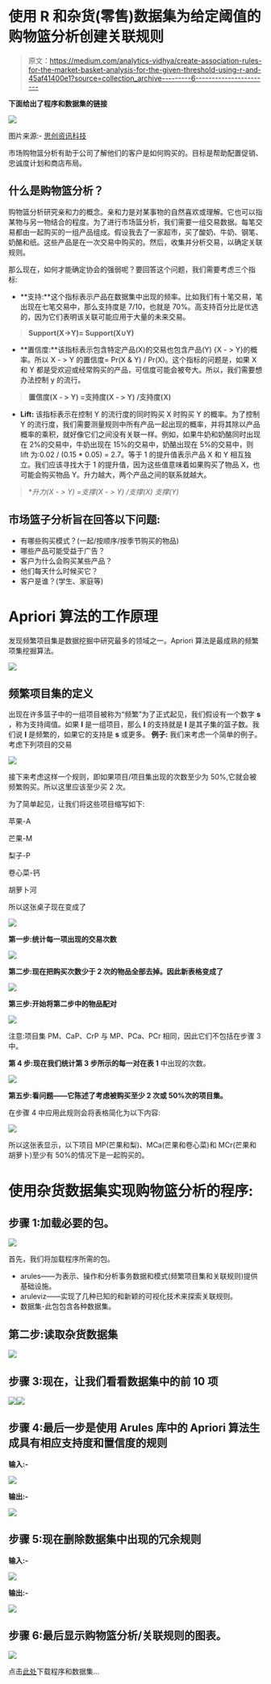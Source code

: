 # 使用 R 和杂货(零售)数据集为给定阈值的购物篮分析创建关联规则

> 原文：<https://medium.com/analytics-vidhya/create-association-rules-for-the-market-basket-analysis-for-the-given-threshold-using-r-and-45af41400e1?source=collection_archive---------6----------------------->

**下面给出了程序和数据集的链接**

![](img/6b661ba409ef4dc0ff8d78ea5898a4db.png)

图片来源:- [思创资讯科技](https://thinksproutinfotech.com/)

市场购物篮分析有助于公司了解他们的客户是如何购买的。目标是帮助配置促销、忠诚度计划和商店布局。

## **什么是购物篮分析？**

购物篮分析研究亲和力的概念。亲和力是对某事物的自然喜欢或理解。它也可以指某物与另一物结合的程度。为了进行市场篮分析，我们需要一组交易数据。每笔交易都由一起购买的一组产品组成。假设我去了一家超市，买了酸奶、牛奶、钢笔、奶酪和纸。这些产品是在一次交易中购买的。然后，收集并分析交易，以确定关联规则。

那么现在，如何才能确定协会的强弱呢？要回答这个问题，我们需要考虑三个指标:

*   **支持:**这个指标表示产品在数据集中出现的频率。比如我们有十笔交易，笔出现在七笔交易中，那么支持度是 7/10，也就是 70%。高支持百分比是优选的，因为它们表明该关联可能应用于大量的未来交易。

> **Support(X->Y)= Support(X∪Y)**

*   **置信度:**该指标表示包含特定产品(X)的交易也包含产品(Y) {X - > Y}的概率。所以 X - > Y 的置信度= Pr(X & Y) / Pr(X)。这个指标的问题是，如果 X 和 Y 都是受欢迎或经常购买的产品，可信度可能会被夸大。所以，我们需要想办法控制 y 的流行。

> **置信度(X - > Y) =支持度(X - > Y) /支持度(X)**

*   **Lift:** 该指标表示在控制 Y 的流行度的同时购买 X 时购买 Y 的概率。为了控制 Y 的流行度，我们需要测量规则中所有产品一起出现的概率，并将其除以产品概率的乘积，就好像它们之间没有关联一样。例如，如果牛奶和奶酪同时出现在 2%的交易中，牛奶出现在 15%的交易中，奶酪出现在 5%的交易中，则 lift 为:0.02 / (0.15 * 0.05) = 2.7。等于 1 的提升值表示产品 X 和 Y 相互独立。我们应该寻找大于 1 的提升值，因为这些值意味着如果购买了物品 X，也可能会购买物品 Y。升力越大，两个产品之间的联系就越大。

> **升力(X - > Y) =支撑(X - > Y) /支撑(X) *支撑(Y)**

## **市场篮子分析旨在回答以下问题:**

*   有哪些购买模式？(一起/按顺序/按季节购买的物品)
*   哪些产品可能受益于广告？
*   客户为什么会购买某些产品？
*   他们每天什么时候买它？
*   客户是谁？(学生、家庭等)

# **Apriori 算法的工作原理**

发现频繁项目集是数据挖掘中研究最多的领域之一。Apriori 算法是最成熟的频繁项集挖掘算法。

![](img/64ee37f3053b63fd77d9182d5bb2759f.png)

## **频繁项目集的定义**

出现在许多篮子中的一组项目被称为“频繁”为了正式起见，我们假设有一个数字 **s** ，称为支持阈值。如果 **I** 是一组项目，那么 **I** 的支持就是 **I** 是其子集的篮子数。我们说 **I** 是频繁的，如果它的支持是 **s** 或更多。
 **例子:**
我们来考虑一个简单的例子。考虑下列项目的交易

![](img/3313e7eee47238ce606077d0a51c6609.png)

接下来考虑这样一个规则，即如果项目/项目集出现的次数至少为 50%,它就会被频繁购买。所以这里应该至少买 2 次。

为了简单起见，让我们将这些项目缩写如下:

苹果-A

芒果-M

梨子-P

卷心菜-钙

胡萝卜河

所以这张桌子现在变成了

![](img/70fab4c5d146a50ccc91e9e5e14951da.png)

**第一步:统计每一项出现的交易次数**

![](img/184980ef17921ef05e63192954489dea.png)

**第二步:现在把购买次数少于 2 次的物品全部去掉。因此新表格变成了**

![](img/13e9cff645df0082fbc2578fd02b77fd.png)

**第三步:开始将第二步中的物品配对**

![](img/a5aa587b7f461c23976bd5ea025e817e.png)

注意:项目集 PM、CaP、CrP 与 MP、PCa、PCr 相同，因此它们不包括在步骤 3 中。

**第 4 步:现在我们统计第 3 步所示的每一对在表 1** 中出现的次数。

![](img/402e599241027b6908abd20a677e15dd.png)

**第五步:看问题——它陈述了考虑被购买至少 2 次或 50%次的项目集。**

在步骤 4 中应用此规则会将表格简化为以下内容:

![](img/3653a73ae0c848b438d2b3513f8db065.png)

所以这张表显示，以下项目 MP(芒果和梨)、MCa(芒果和卷心菜)和 MCr(芒果和胡萝卜)至少有 50%的情况下是一起购买的。

# **使用杂货数据集实现购物篮分析的程序:**

## 步骤 1:加载必要的包。

![](img/ef6d451bb58df966f6eccd3e4052da1e.png)

首先，我们将加载程序所需的包。

*   arules——为表示、操作和分析事务数据和模式(频繁项目集和关联规则)提供基础设施。
*   aruleviz——实现了几种已知的和新颖的可视化技术来探索关联规则。
*   数据集-此包包含各种数据集。

## 第二步:读取杂货数据集

![](img/37854376a989d7506340fd10d1f4e730.png)

## 步骤 3:现在，让我们看看数据集中的前 10 项

![](img/1cc886bd2f243de4e4a0ae5c4cf182a7.png)![](img/6f4a5b9eade0b7338a0b3f5db411e0c3.png)

## 步骤 4:最后一步是使用 Arules 库中的 Apriori 算法生成具有相应支持度和置信度的规则

**输入:-**

![](img/360e4e4fdf0c171456b263f52556b13e.png)

**输出:-**

![](img/acf05605ebb0f1a18755cfae849963aa.png)

## 步骤 5:现在删除数据集中出现的冗余规则

**输入:-**

![](img/3c28d1a7e9a2d88a224bbe40438da48b.png)

**输出:-**

![](img/512d257909f852f141b1205b556872ec.png)

## 步骤 6:最后显示购物篮分析/关联规则的图表。

![](img/4bf0ec354ba7aaa4d074e383580db574.png)

点击[此处](https://github.com/kshitijved/Market-Basket-Analysis)下载程序和数据集…